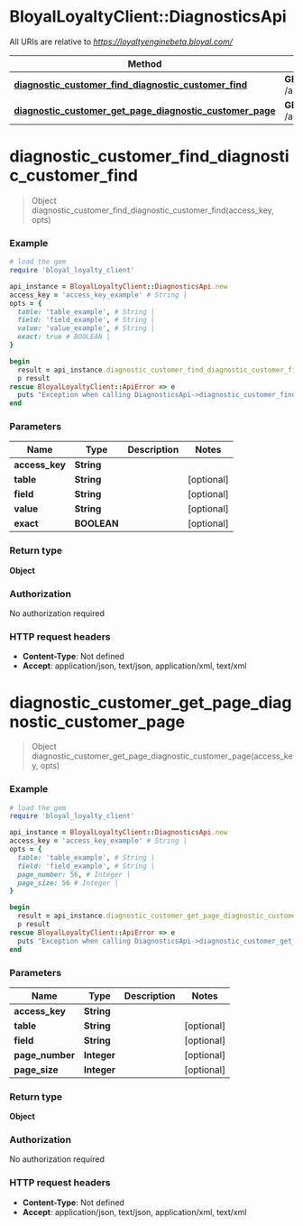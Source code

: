 # BloyalLoyaltyClient::DiagnosticsApi

All URIs are relative to *https://loyaltyenginebeta.bloyal.com/*

Method | HTTP request | Description
------------- | ------------- | -------------
[**diagnostic_customer_find_diagnostic_customer_find**](DiagnosticsApi.md#diagnostic_customer_find_diagnostic_customer_find) | **GET** /api/v4/{accessKey}/diagnostics/customerfind | 
[**diagnostic_customer_get_page_diagnostic_customer_page**](DiagnosticsApi.md#diagnostic_customer_get_page_diagnostic_customer_page) | **GET** /api/v4/{accessKey}/diagnostics/customerpage | 

# **diagnostic_customer_find_diagnostic_customer_find**
> Object diagnostic_customer_find_diagnostic_customer_find(access_key, opts)



### Example
```ruby
# load the gem
require 'bloyal_loyalty_client'

api_instance = BloyalLoyaltyClient::DiagnosticsApi.new
access_key = 'access_key_example' # String | 
opts = { 
  table: 'table_example', # String | 
  field: 'field_example', # String | 
  value: 'value_example', # String | 
  exact: true # BOOLEAN | 
}

begin
  result = api_instance.diagnostic_customer_find_diagnostic_customer_find(access_key, opts)
  p result
rescue BloyalLoyaltyClient::ApiError => e
  puts "Exception when calling DiagnosticsApi->diagnostic_customer_find_diagnostic_customer_find: #{e}"
end
```

### Parameters

Name | Type | Description  | Notes
------------- | ------------- | ------------- | -------------
 **access_key** | **String**|  | 
 **table** | **String**|  | [optional] 
 **field** | **String**|  | [optional] 
 **value** | **String**|  | [optional] 
 **exact** | **BOOLEAN**|  | [optional] 

### Return type

**Object**

### Authorization

No authorization required

### HTTP request headers

 - **Content-Type**: Not defined
 - **Accept**: application/json, text/json, application/xml, text/xml



# **diagnostic_customer_get_page_diagnostic_customer_page**
> Object diagnostic_customer_get_page_diagnostic_customer_page(access_key, opts)



### Example
```ruby
# load the gem
require 'bloyal_loyalty_client'

api_instance = BloyalLoyaltyClient::DiagnosticsApi.new
access_key = 'access_key_example' # String | 
opts = { 
  table: 'table_example', # String | 
  field: 'field_example', # String | 
  page_number: 56, # Integer | 
  page_size: 56 # Integer | 
}

begin
  result = api_instance.diagnostic_customer_get_page_diagnostic_customer_page(access_key, opts)
  p result
rescue BloyalLoyaltyClient::ApiError => e
  puts "Exception when calling DiagnosticsApi->diagnostic_customer_get_page_diagnostic_customer_page: #{e}"
end
```

### Parameters

Name | Type | Description  | Notes
------------- | ------------- | ------------- | -------------
 **access_key** | **String**|  | 
 **table** | **String**|  | [optional] 
 **field** | **String**|  | [optional] 
 **page_number** | **Integer**|  | [optional] 
 **page_size** | **Integer**|  | [optional] 

### Return type

**Object**

### Authorization

No authorization required

### HTTP request headers

 - **Content-Type**: Not defined
 - **Accept**: application/json, text/json, application/xml, text/xml



